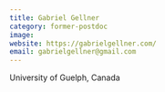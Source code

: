 ```yaml
---
title: Gabriel Gellner
category: former-postdoc
image: 
website: https://gabrielgellner.com/
email: gabrielgellner@gmail.com
---
```


University of Guelph, Canada
